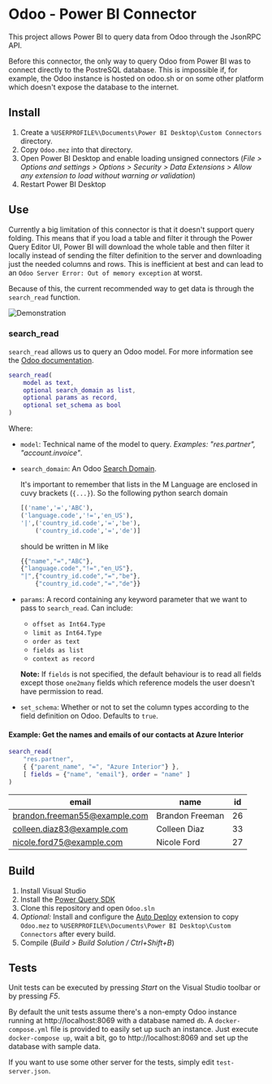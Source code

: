 # Odoo - Power BI Connector

This project allows Power BI to query data from Odoo through the JsonRPC API. 

Before this connector, the only way to query Odoo from Power BI was to connect directly to the PostreSQL database. This is impossible if, for example, the Odoo instance is hosted on odoo.sh or on some other platform which doesn't expose the database to the internet.

## Install
1. Create a `%USERPROFILE%\Documents\Power BI Desktop\Custom Connectors` directory.
2. Copy `Odoo.mez` into that directory.
3. Open Power BI Desktop and enable loading unsigned connectors (*File > Options and settings > Options > Security > Data Extensions > Allow any extension to load without warning or validation*)
4. Restart Power BI Desktop

## Use

Currently a big limitation of this connector is that it doesn't support query folding. This means that if you load a table and filter it through the Power Query Editor UI, Power BI will download the whole table and then filter it locally instead of sending the filter definition to the server and downloading just the needed columns and rows. This is inefficient at best and can lead to an `Odoo Server Error: Out of memory exception` at worst.

Because of this, the current recommended way to get data is through the `search_read` function.

![Demonstration](usage.gif)

### search_read

`search_read` allows us to query an Odoo model. For more information see the [Odoo documentation](https://www.odoo.com/documentation/master/webservices/odoo.html#search-and-read). 

```M
search_read(
    model as text, 
    optional search_domain as list, 
    optional params as record, 
    optional set_schema as bool
)
```

Where:

 - `model`: Technical name of the model to query. *Examples: "res.partner", "account.invoice"*.

 - `search_domain`: An Odoo [Search Domain](https://www.odoo.com/documentation/master/reference/orm.html#reference-orm-domains). 
 
    It's important to remember that lists in the M Language are enclosed in cuvy brackets (`{...}`). So the following python search domain

    ```python
    [('name','=','ABC'),
    ('language.code','!=','en_US'),
    '|',('country_id.code','=','be'),
        ('country_id.code','=','de')]
    ```
    should be written in M like

    ```M
    {{"name","=","ABC"},
    {"language.code","!=","en_US"},
    "|",{"country_id.code","=","be"},
        {"country_id.code","=","de"}}
    ```

 - `params`: A record containing any keyword parameter that we want to pass to `search_read`. Can include:

   - `offset as Int64.Type`
   - `limit as Int64.Type`
   - `order as text`
   - `fields as list`
   - `context as record`

    **Note:** If `fields` is not specified, the default behaviour is to read all fields except those `one2many` fields which reference models the user doesn't have permission to read.

 - `set_schema`: Whether or not to set the column types according to the field definition on Odoo. Defaults to `true`.

#### Example: Get the names and emails of our contacts at Azure Interior

```M
search_read(
    "res.partner",
    { {"parent_name", "=", "Azure Interior"} },
    [ fields = {"name", "email"}, order = "name" ]
)
```

| email                         | name            | id |
| ----------------------------- | --------------- | -- |
| brandon.freeman55@example.com | Brandon Freeman | 26 |
| colleen.diaz83@example.com    | Colleen Diaz    | 33 |
| nicole.ford75@example.com     | Nicole Ford     | 27 |


## Build
1. Install Visual Studio
2. Install the [Power Query SDK](https://marketplace.visualstudio.com/items?itemName=Dakahn.PowerQuerySDK)
3. Clone this repository and open `Odoo.sln`
4. *Optional:* Install and configure the [Auto Deploy](https://marketplace.visualstudio.com/items?itemName=lennyomg.AutoDeploy) extension to copy `Odoo.mez` to `%USERPROFILE%\Documents\Power BI Desktop\Custom Connectors` after every build.
5. Compile (*Build > Build Solution / Ctrl+Shift+B*)

## Tests
Unit tests can be executed by pressing *Start* on the Visual Studio toolbar or by pressing *F5*. 

By default the unit tests assume there's a non-empty Odoo instance running at http://localhost:8069 with a database named `db`. A `docker-compose.yml` file is provided to easily set up such an instance. Just execute `docker-compose up`, wait a bit, go to http://localhost:8069 and set up the database with sample data.

If you want to use some other server for the tests, simply edit `test-server.json`.